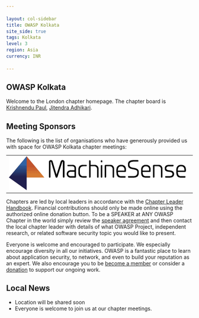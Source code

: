 ```yaml
---

layout: col-sidebar
title: OWASP Kolkata
site_side: true
tags: Kolkata
level: 3
region: Asia
currency: INR

---
```

<!-- rebuild -->

OWASP Kolkata
-------------
Welcome to the London chapter homepage. The chapter board is <a href="mailto:krishnendu.paul@owasp.org">Krishnendu Paul</a>, <a href="mailto:jitendra.adhikari@owasp.org">Jitendra Adhikari</a>.

Meeting Sponsors
----------------

The following is the list of organisations who have generously provided us with space for OWASP Kolkata chapter meetings:

<table cellpadding="10" cellspacing="0" border="0">
<tr>
<td>
<img src="assets/images/machinesense.png" alt="Machine Sense"/>

</td>

</tr>
</table>

Chapters are led by local leaders in accordance with the [Chapter Leader Handbook](/www-policy/rules-of-procedure/chapter-handbook). Financial contributions should only be made online using the authorized online donation button. To be a SPEAKER at ANY OWASP Chapter in the world simply review the [speaker agreement](/www-policy/speaker-agreement) and then contact the local chapter leader with details of what OWASP Project, independent research, or related software security topic you would like to present.

Everyone is welcome and encouraged to participate. We especially encourage diversity in all our initiatives. OWASP is a fantastic place to learn about application security, to network, and even to build your reputation as an expert. We also encourage you to be [become a member](/membership) or consider a [donation](/donate) to support our ongoing work.

## Local News
- Location will be shared soon
- Everyone is welcome to join us at our chapter meetings.


